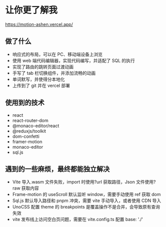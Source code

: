 # 让你更了解我

https://motion-ashen.vercel.app/

## 做了什么

- 响应式的布局，可以在 PC、移动端设备上浏览
- 使用 web 端代码编辑器，实现代码编写，并适配了 SQL 的执行
- 实现了路由的跳转页面过渡动画
- 手写了 tab 栏切换组件，并添加流畅的动画
- 单词默写，并使得分本地化
- 上传到了 git 并在 vercel 部署

## 使用到的技术

- react
- react-router-dom
- @monaco-editor/react
- @reduxjs/toolkit
- dom-confetti
- framer-motion
- monaco-editor
- sql.js

## 遇到的一些麻烦，最终都能独立解决

- Vite 导入.wasm 文件失败，import 时使用?url 获取路径，Json 文件使用?raw 获取内容
- Frame-motion 的 useScroll 默认监听 window，需要手动使用 ref 获取 dom
- Sql.js 默认导入路径和 pnpm 冲突，需要 vite 手动导入，或者使用 CDN 导入
- UnoCSS 配置 theme 的 breakpoints 是覆盖操作不是合并，会导致原有查询失效
- vite 发布线上访问空白页问题，需要在 vite.config.ts 配置 base: './'
